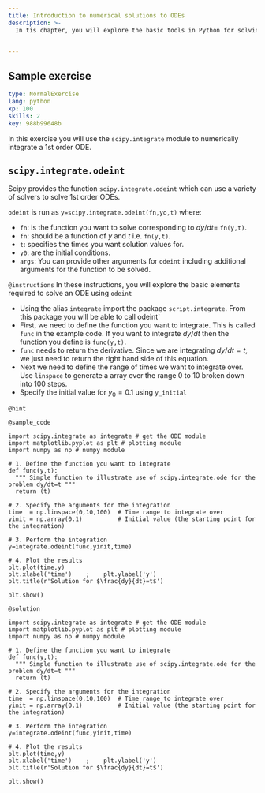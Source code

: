 ```yaml
---
title: Introduction to numerical solutions to ODEs
description: >-
  In tis chapter, you will explore the basic tools in Python for solving odes.


---
```

## Sample exercise

```yaml
type: NormalExercise
lang: python
xp: 100
skills: 2
key: 988b99648b
```

In this exercise you will use the `scipy.integrate` module to numerically integrate a 1st order ODE.

## `scipy.integrate.odeint`

Scipy provides the function `scipy.integrate.odeint` which can
  use a variety of solvers to solve 1st order ODEs.

  `odeint` is run as
  `y=scipy.integrate.odeint(fn,yo,t)` where:

- `fn`: is the function you want to solve corresponding to $dy/dt=$ `fn(y,t)`. 
- `fn`: should be a function of $y$ and $t$ i.e. `fn(y,t)`.
- `t`: specifies the times you want solution values for.
- `y0`: are the initial conditions.
- `args`: You can provide other arguments for `odeint` including additional arguments for the function to be solved. 

`@instructions`
In these instructions, you will explore the basic elements required to solve an ODE using `odeint`
- Using the alias `integrate` import the package `script.integrate`. From this package you will be able to call odeint`
- First, we need to define the function you want to integrate. This is called `func` in the example code. If you want to integrate $dy/dt$ then the function you define is `func(y,t)`.
- `func` needs to return the derivative. Since we are integrating $dy/dt=t$, we just need to return the right hand side of this equation.
- Next we need to define the range of times we want to integrate over. Use `linspace` to generate a array over the range 0 to 10 broken down into 100 steps.
- Specify the initial value for $y_0 = 0.1$ using `y_initial`

`@hint`



`@sample_code`
```{python}
import scipy.integrate as integrate # get the ODE module
import matplotlib.pyplot as plt # plotting module
import numpy as np # numpy module

# 1. Define the function you want to integrate
def func(y,t):
  """ Simple function to illustrate use of scipy.integrate.ode for the problem dy/dt=t """
  return (t)

# 2. Specify the arguments for the integration
time  = np.linspace(0,10,100)  # Time range to integrate over
yinit = np.array(0.1)          # Initial value (the starting point for the integration)

# 3. Perform the integration
y=integrate.odeint(func,yinit,time)

# 4. Plot the results
plt.plot(time,y)
plt.xlabel('time')    ;    plt.ylabel('y')
plt.title(r'Solution for $\frac{dy}{dt}=t$')

plt.show()
```
`@solution`
```{python}
import scipy.integrate as integrate # get the ODE module
import matplotlib.pyplot as plt # plotting module
import numpy as np # numpy module

# 1. Define the function you want to integrate
def func(y,t):
  """ Simple function to illustrate use of scipy.integrate.ode for the problem dy/dt=t """
  return (t)

# 2. Specify the arguments for the integration
time  = np.linspace(0,10,100)  # Time range to integrate over
yinit = np.array(0.1)          # Initial value (the starting point for the integration)

# 3. Perform the integration
y=integrate.odeint(func,yinit,time)

# 4. Plot the results
plt.plot(time,y)
plt.xlabel('time')    ;    plt.ylabel('y')
plt.title(r'Solution for $\frac{dy}{dt}=t$')

plt.show()
```





